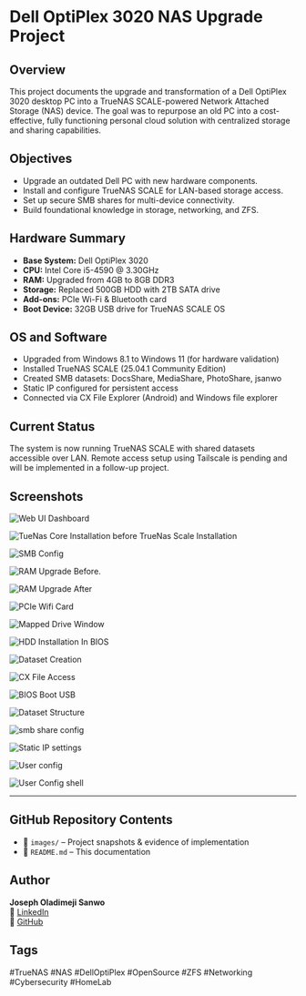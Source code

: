 # Dell OptiPlex 3020 NAS Upgrade Project

## Overview
This project documents the upgrade and transformation of a Dell OptiPlex 3020 desktop PC into a TrueNAS SCALE-powered Network Attached Storage (NAS) device. The goal was to repurpose an old PC into a cost-effective, fully functioning personal cloud solution with centralized storage and sharing capabilities.

## Objectives
- Upgrade an outdated Dell PC with new hardware components.
- Install and configure TrueNAS SCALE for LAN-based storage access.
- Set up secure SMB shares for multi-device connectivity.
- Build foundational knowledge in storage, networking, and ZFS.

## Hardware Summary
- **Base System:** Dell OptiPlex 3020
- **CPU:** Intel Core i5-4590 @ 3.30GHz
- **RAM:** Upgraded from 4GB to 8GB DDR3
- **Storage:** Replaced 500GB HDD with 2TB SATA drive
- **Add-ons:** PCIe Wi-Fi & Bluetooth card
- **Boot Device:** 32GB USB drive for TrueNAS SCALE OS

## OS and Software
- Upgraded from Windows 8.1 to Windows 11 (for hardware validation)
- Installed TrueNAS SCALE (25.04.1 Community Edition)
- Created SMB datasets: DocsShare, MediaShare, PhotoShare, jsanwo
- Static IP configured for persistent access
- Connected via CX File Explorer (Android) and Windows file explorer

## Current Status
The system is now running TrueNAS SCALE with shared datasets accessible over LAN. Remote access setup using Tailscale is pending and will be implemented in a follow-up project.

## Screenshots

![Web UI Dashboard](https://github.com/jsanwo85/Dell-optiplex-TrueNas-Upgrade/blob/main/images/Web%20UI%20Dashboard.jpg)

![TueNas Core Installation before TrueNas Scale Installation](https://github.com/jsanwo85/Dell-optiplex-TrueNas-Upgrade/blob/main/images/TueNas%20Core%20Installation%20before%20TrueNas%20Scale%20Installation.jpg)

![SMB Config](https://github.com/jsanwo85/Dell-optiplex-TrueNas-Upgrade/blob/main/images/SMB%20Config.jpg)

![RAM Upgrade Before.](https://github.com/jsanwo85/Dell-optiplex-TrueNas-Upgrade/blob/main/images/RAM%20Upgrade%20Before..jpg)

![RAM Upgrade After](https://github.com/jsanwo85/Dell-optiplex-TrueNas-Upgrade/blob/main/images/RAM%20Upgrade%20After.jpg)

![PCIe Wifi Card](https://github.com/jsanwo85/Dell-optiplex-TrueNas-Upgrade/blob/main/images/PCIe%20Wifi%20Card.jpg)

![Mapped Drive Window](https://github.com/jsanwo85/Dell-optiplex-TrueNas-Upgrade/blob/main/images/Mapped%20Drive%20Window.jpg)

![HDD Installation In BIOS](https://github.com/jsanwo85/Dell-optiplex-TrueNas-Upgrade/blob/main/images/HDD%20Installation%20In%20BIOS.jpg)

![Dataset Creation](https://github.com/jsanwo85/Dell-optiplex-TrueNas-Upgrade/blob/main/images/Dataset%20Creation.jpg)

![CX File Access](https://github.com/jsanwo85/Dell-optiplex-TrueNas-Upgrade/blob/main/images/CX%20File%20Access.jpg)

![BIOS Boot USB](https://github.com/jsanwo85/Dell-optiplex-TrueNas-Upgrade/blob/main/images/BIOS%20Boot%20USB.jpg)

![Dataset Structure](https://github.com/jsanwo85/Dell-optiplex-TrueNas-Upgrade/blob/main/images/Dataset%20Structure.jpg)

![smb share config](https://github.com/jsanwo85/Dell-optiplex-TrueNas-Upgrade/blob/main/images/smb%20share%20config.jpg)

![Static IP settings](https://github.com/jsanwo85/Dell-optiplex-TrueNas-Upgrade/blob/main/images/Static%20IP%20settings.jpg)

![User config ](https://github.com/jsanwo85/Dell-optiplex-TrueNas-Upgrade/blob/main/images/User%20config%20.jpg)

![User Config shell](https://github.com/jsanwo85/Dell-optiplex-TrueNas-Upgrade/blob/main/images/User%20Config%20shell.jpg)

---

## GitHub Repository Contents
- 📁 `images/` – Project snapshots & evidence of implementation
- 📄 `README.md` – This documentation

## Author
**Joseph Oladimeji Sanwo**  
📧 [LinkedIn](https://www.linkedin.com/in/jsanwo85/)  
🔗 [GitHub](https://github.com/jsanwo85)

## Tags
#TrueNAS #NAS #DellOptiPlex #OpenSource #ZFS #Networking #Cybersecurity #HomeLab
